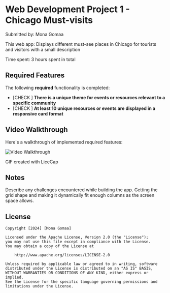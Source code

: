# Web Development Project 1 - Chicago Must-visits

Submitted by: Mona Gomaa

This web app: Displays different must-see places in Chicago for tourists and visitors with a small description

Time spent: 3 hours spent in total

## Required Features

The following **required** functionality is completed:

- [CHECK ] **There is a unique theme for events or resources relevant to a specific community**
- [CHECK ] **At least 10 unique resources or events are displayed in a responsive card format**



## Video Walkthrough

Here's a walkthrough of implemented required features:

<img src='' title='Video Walkthrough' width='' alt='Video Walkthrough' />


GIF created with LiceCap


## Notes

Describe any challenges encountered while building the app.
Getting the grid shape and making it dynamically fit enough columns as the screen space allows.

## License

    Copyright [2024] [Mona Gomaa]

    Licensed under the Apache License, Version 2.0 (the "License");
    you may not use this file except in compliance with the License.
    You may obtain a copy of the License at

        http://www.apache.org/licenses/LICENSE-2.0

    Unless required by applicable law or agreed to in writing, software
    distributed under the License is distributed on an "AS IS" BASIS,
    WITHOUT WARRANTIES OR CONDITIONS OF ANY KIND, either express or implied.
    See the License for the specific language governing permissions and
    limitations under the License.
